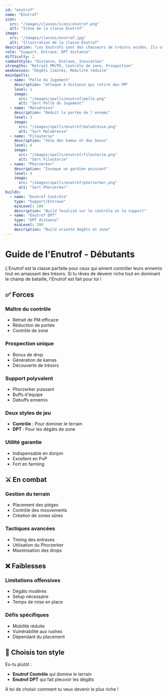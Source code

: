 ```yaml
---
id: "enutrof"
name: "Enutrof"
icon:
  src: "/images/classes/icons/enutrof.png"
  alt: "Icône de la classe Enutrof"
image:
  src: "/images/classes/enutrof.jpg"
  alt: "Illustration de la classe Enutrof"
description: "Les Enutrofs sont des chasseurs de trésors avides. Ils utilisent leur pelle pour dénicher des richesses et manipuler le terrain, tout en affaiblissant leurs ennemis."
role: "Support, Entrave, DPT distance"
difficulty: 2
combatStyle: "Distance, Entrave, Invocation"
strengths: "Retrait PM/PO, Contrôle de zone, Prospection"
weaknesses: "Dégâts limités, Mobilité réduite"
mainSpells:
  - name: "Pelle du Jugement"
    description: "Attaque à distance qui retire des PM"
    level: 1
    image:
      src: "/images/spells/enutrof/pelle.png"
      alt: "Sort Pelle du Jugement"
  - name: "Maladresse"
    description: "Réduit la portée de l'ennemi"
    level: 3
    image:
      src: "/images/spells/enutrof/maladresse.png"
      alt: "Sort Maladresse"
  - name: "Filouterie"
    description: "Vole des kamas et des bonus"
    level: 6
    image:
      src: "/images/spells/enutrof/filouterie.png"
      alt: "Sort Filouterie"
  - name: "Phorzerker"
    description: "Invoque un gardien puissant"
    level: 9
    image:
      src: "/images/spells/enutrof/phorzerker.png"
      alt: "Sort Phorzerker"
builds:
  - name: "Enutrof Contrôle"
    type: "Support/Entrave"
    minLevel: 200
    description: "Build focalisé sur le contrôle et le support"
  - name: "Enutrof DPT"
    type: "DPT distance"
    minLevel: 200
    description: "Build orienté dégâts et zone"
---
```


# Guide de l'Enutrof - Débutants

L'Enutrof est la classe parfaite pour ceux qui aiment contrôler leurs ennemis tout en amassant des trésors. Si tu rêves de devenir riche tout en dominant le champ de bataille, l'Enutrof est fait pour toi !

## ✅ Forces

### Maître du contrôle
- Retrait de PM efficace
- Réduction de portée
- Contrôle de zone

### Prospection unique
- Bonus de drop
- Génération de kamas
- Découverte de trésors

### Support polyvalent
- Phorzerker puissant
- Buffs d'équipe
- Debuffs ennemis

### Deux styles de jeu
- **Contrôle** : Pour dominer le terrain
- **DPT** : Pour les dégâts de zone

### Utilité garantie
- Indispensable en donjon
- Excellent en PvP
- Fort en farming

## ⚔️ En combat

### Gestion du terrain
- Placement des pièges
- Contrôle des mouvements
- Création de zones sûres

### Tactiques avancées
- Timing des entraves
- Utilisation du Phorzerker
- Maximisation des drops

## ❌ Faiblesses

### Limitations offensives
- Dégâts modérés
- Setup nécessaire
- Temps de mise en place

### Défis spécifiques
- Mobilité réduite
- Vulnérabilité aux rushes
- Dépendant du placement

## 🤔 Choisis ton style

Es-tu plutôt :
- **Enutrof Contrôle** qui domine le terrain
- **Enutrof DPT** qui fait pleuvoir les dégâts

À toi de choisir comment tu veux devenir le plus riche ! 